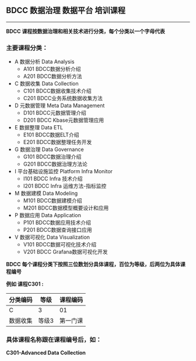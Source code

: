 ## BDCC 数据治理 数据平台 培训课程
---
**BDCC 课程按数据治理和相关技术进行分类，每个分类以一个字母代表**

### 主要课程分类：
- A 数据分析 Data Analysis
  - A101 BDCC数据分析介绍
  - A201 BDCC数据分析方法
- C 数据收集 Data Collection
  - C101 BDCC数据收集技术介绍
  - C201 BDCC业务系统数据收集方法
- D 元数据管理 Meta Data Management
  - D101 BDCC元数据管理介绍
  - D201 BDCC Kbase元数据管理应用
- E 数据整理 Data ETL
  - E101 BDCC数据ELT介绍
  - E201 BDCC数据整理任务开发
- G 数据治理 Data Governance
  - G101 BDCC数据治理介绍
  - G201 BDCC数据治理方法论
- I 平台基础设施监控 Platform Infra Monitor
  - I101 BDCC Infra 技术介绍
  - I201 BDCC Infra 运维方法-指标监控
- M 数据建模 Data Modeling
  - M101 BDCC数据建模介绍
  - M201 BDCC数据模型概要设计和应用
- P 数据应用 Data Application
  - P101 BDCC数据应用技术介绍
  - P201 BDCC数据查询接口应用
- V 数据可视化 Data Visualization
  - V101 BDCC数据可视化技术介绍
  - V201 BDCC Grafana数据可视化开发

**BDCC 每个课程分类下按照三位数划分具体课程，百位为等级，后两位为具体课程编号**

**例如 课程C301 :**

|分类编码|等级|课程编码|
--------|----|-------|
|C      |3   | 01 |
|数据收集|等级3|第一门课|

### 具体课程名称跟在课程编号后，如：
**C301-Advanced Data Collection**


